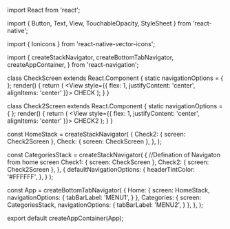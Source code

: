 import React from 'react';

import { Button, Text, View, TouchableOpacity, StyleSheet } from 'react-native';

import { Ionicons } from 'react-native-vector-icons';

import {
  createStackNavigator,
  createBottomTabNavigator,
  createAppContainer,
} from 'react-navigation';

class CheckScreen extends React.Component {
  static navigationOptions = {
  };
  render() {
    return (
      <View style={{ flex: 1, justifyContent: 'center', alignItems: 'center' }}>
        <Text>CHECK</Text>
      </View>
    );
  }
}

class Check2Screen extends React.Component {
  static navigationOptions = {
  };
  render() {
    return (
      <View style={{ flex: 1, justifyContent: 'center', alignItems: 'center' }}>
        <Text>CHECK2</Text>
      </View>
    );
  }
}

const HomeStack = createStackNavigator(
  {
    Check2: { screen: Check2Screen },
    Check: { screen: CheckScreen },
  },
);

const CategoriesStack = createStackNavigator(
  {
    //Defination of Navigaton from home screen
    Check1: { screen: CheckScreen },
    Check2: { screen: Check2Screen },
  },
  {
    defaultNavigationOptions: {
      headerTintColor: '#FFFFFF',
    },
  }
);

const App = createBottomTabNavigator(
  {
    Home: { 
      screen: HomeStack,
      navigationOptions: {
        tabBarLabel: 'MENU1',
      }
    },
    Categories: { 
      screen: CategoriesStack,
      navigationOptions: {
        tabBarLabel: 'MENU2',
      }
    },
  },
);

export default createAppContainer(App);
